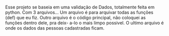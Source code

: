 Esse projeto se baseia em uma validação de Dados, totalmente feita em python.
Com 3 arquivos... Um arquivo é para arquivar todas as funções (def) que eu fiz.
Outro arquivo é o código principal, não coloquei as funções dentro dele, pra deix-
a-lo o mais limpo possivel.
O ultimo arquivo é onde os dados das pessoas cadastradas ficam.
